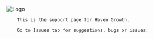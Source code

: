 ![Logo](https://i.imgur.com/ZN0ccqM.png)


        This is the support page for Haven Growth.

        Go to Issues tab for suggestions, bugs or issues.
